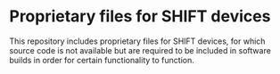 # Proprietary files for SHIFT devices

This repository includes proprietary files for SHIFT devices, for which source code is not available but are required to be included in software builds in order for certain functionality to function.
